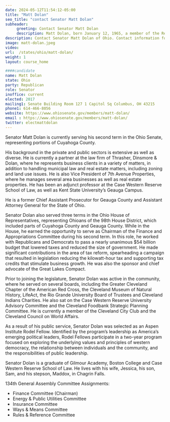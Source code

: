 ```yaml
---
date: 2024-05-12T11:54:12-05:00
title: "Matt Dolan"
seo_title: "contact Senator Matt Dolan"
subheader:
     greeting: Contact Senator Matt Dolan
     description: Matt Dolan, born January 12, 1965, a member of the Republican Party, is an American politician serving in the Ohio State Senate, representing District 24. He assumed office on January 1, 2017, and his current term ends on December 31, 2024.
description: Contact Senator Matt Dolan of Ohio. Contact information for Matt Dolan includes email address, phone number, and mailing address.
image: matt-dolan.jpeg
video:
url:  /states/ohio/matt-dolan/
weight: 1
layout: course_home

####candidate
name: Matt Dolan
state: Ohio
party: Republican
role: Senator
inoffice: current
elected: 2017
mailing1: Senate Building Room 127 1 Capitol Sq Columbus, OH 43215
phone1: 614-466-8056
website: https://www.ohiosenate.gov/members/matt-dolan/
email : https://www.ohiosenate.gov/members/matt-dolan/
twitter: electmattdolan
---
```


Senator Matt Dolan is currently serving his second term in the Ohio Senate, representing portions of Cuyahoga County.

His background in the private and public sectors is extensive as well as diverse. He is currently a partner at the law firm of Thrasher, Dinsmore & Dolan, where he represents business clients in a variety of matters, in addition to handling municipal law and real estate matters, including zoning and land use issues. He is also Vice President of 7th Avenue Properties, where he manages several area businesses as well as real estate properties. He has been an adjunct professor at the Case Western Reserve School of Law, as well as Kent State University’s Geauga Campus.

He is a former Chief Assistant Prosecutor for Geauga County and Assistant Attorney General for the State of Ohio.

Senator Dolan also served three terms in the Ohio House of Representatives, representing Ohioans of the 98th House District, which included parts of Cuyahoga County and Geauga County. While in the House, he earned the opportunity to serve as Chairman of the Finance and Appropriations Committee during his second term. In this role, he worked with Republicans and Democrats to pass a nearly unanimous $54 billion budget that lowered taxes and reduced the size of government. He made significant contributions in the area of tax reform, spearheading a campaign that resulted in legislation reducing the kilowatt-hour tax and supporting tax credits that stimulate business growth. He was also the sponsor and chief advocate of the Great Lakes Compact.

Prior to joining the legislature, Senator Dolan was active in the community, where he served on several boards, including the Greater Cleveland Chapter of the American Red Cross, the Cleveland Museum of Natural History, LifeAct, the Rio Grande University Board of Trustees and Cleveland Indians Charities. He also sat on the Case Western Reserve University Advisory Committee and the Cleveland Foodbank Strategic Planning Committee. He is currently a member of the Cleveland City Club and the Cleveland Council on World Affairs.

As a result of his public service, Senator Dolan was selected as an Aspen Institute Rodel Fellow. Identified by the program’s leadership as America’s emerging political leaders, Rodel Fellows participate in a two-year program focused on exploring the underlying values and principles of western democracy, the relationship between individuals and the community, and the responsibilities of public leadership.

Senator Dolan is a graduate of Gilmour Academy, Boston College and Case Western Reserve School of Law. He lives with his wife, Jessica, his son, Sam, and his stepson, Maddox, in Chagrin Falls.

134th General Assembly Committee Assignments:
- Finance Committee (Chairman)
- Energy & Public Utilities Committee
- Insurance Committee
- Ways & Means Committee
- Rules & Reference Committee
